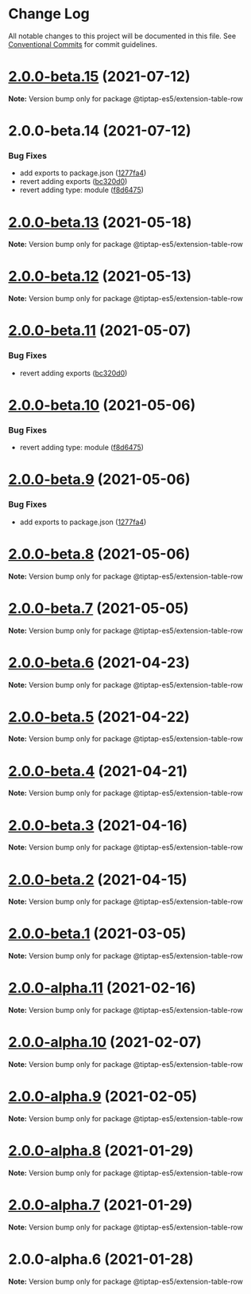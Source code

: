 # Change Log

All notable changes to this project will be documented in this file.
See [Conventional Commits](https://conventionalcommits.org) for commit guidelines.

# [2.0.0-beta.15](https://github.com/justame/tiptap/compare/@tiptap-es5/extension-table-row@2.0.0-beta.14...@tiptap-es5/extension-table-row@2.0.0-beta.15) (2021-07-12)

**Note:** Version bump only for package @tiptap-es5/extension-table-row





# 2.0.0-beta.14 (2021-07-12)


### Bug Fixes

* add exports to package.json ([1277fa4](https://github.com/justame/tiptap/commit/1277fa47151e9c039508cdb219bdd0ffe647f4ee))
* revert adding exports ([bc320d0](https://github.com/justame/tiptap/commit/bc320d0b4b80b0e37a7e47a56e0f6daec6e65d98))
* revert adding type: module ([f8d6475](https://github.com/justame/tiptap/commit/f8d6475e2151faea6f96baecdd6bd75880d50d2c))





# [2.0.0-beta.13](https://github.com/ueberdosis/tiptap/compare/@tiptap-es5/extension-table-row@2.0.0-beta.12...@tiptap-es5/extension-table-row@2.0.0-beta.13) (2021-05-18)

**Note:** Version bump only for package @tiptap-es5/extension-table-row

# [2.0.0-beta.12](https://github.com/ueberdosis/tiptap/compare/@tiptap-es5/extension-table-row@2.0.0-beta.11...@tiptap-es5/extension-table-row@2.0.0-beta.12) (2021-05-13)

**Note:** Version bump only for package @tiptap-es5/extension-table-row

# [2.0.0-beta.11](https://github.com/ueberdosis/tiptap/compare/@tiptap-es5/extension-table-row@2.0.0-beta.10...@tiptap-es5/extension-table-row@2.0.0-beta.11) (2021-05-07)

### Bug Fixes

- revert adding exports ([bc320d0](https://github.com/ueberdosis/tiptap/commit/bc320d0b4b80b0e37a7e47a56e0f6daec6e65d98))

# [2.0.0-beta.10](https://github.com/ueberdosis/tiptap/compare/@tiptap-es5/extension-table-row@2.0.0-beta.9...@tiptap-es5/extension-table-row@2.0.0-beta.10) (2021-05-06)

### Bug Fixes

- revert adding type: module ([f8d6475](https://github.com/ueberdosis/tiptap/commit/f8d6475e2151faea6f96baecdd6bd75880d50d2c))

# [2.0.0-beta.9](https://github.com/ueberdosis/tiptap/compare/@tiptap-es5/extension-table-row@2.0.0-beta.8...@tiptap-es5/extension-table-row@2.0.0-beta.9) (2021-05-06)

### Bug Fixes

- add exports to package.json ([1277fa4](https://github.com/ueberdosis/tiptap/commit/1277fa47151e9c039508cdb219bdd0ffe647f4ee))

# [2.0.0-beta.8](https://github.com/ueberdosis/tiptap/compare/@tiptap-es5/extension-table-row@2.0.0-beta.7...@tiptap-es5/extension-table-row@2.0.0-beta.8) (2021-05-06)

**Note:** Version bump only for package @tiptap-es5/extension-table-row

# [2.0.0-beta.7](https://github.com/ueberdosis/tiptap/compare/@tiptap-es5/extension-table-row@2.0.0-beta.6...@tiptap-es5/extension-table-row@2.0.0-beta.7) (2021-05-05)

**Note:** Version bump only for package @tiptap-es5/extension-table-row

# [2.0.0-beta.6](https://github.com/ueberdosis/tiptap/compare/@tiptap-es5/extension-table-row@2.0.0-beta.5...@tiptap-es5/extension-table-row@2.0.0-beta.6) (2021-04-23)

**Note:** Version bump only for package @tiptap-es5/extension-table-row

# [2.0.0-beta.5](https://github.com/ueberdosis/tiptap/compare/@tiptap-es5/extension-table-row@2.0.0-beta.4...@tiptap-es5/extension-table-row@2.0.0-beta.5) (2021-04-22)

**Note:** Version bump only for package @tiptap-es5/extension-table-row

# [2.0.0-beta.4](https://github.com/ueberdosis/tiptap/compare/@tiptap-es5/extension-table-row@2.0.0-beta.3...@tiptap-es5/extension-table-row@2.0.0-beta.4) (2021-04-21)

**Note:** Version bump only for package @tiptap-es5/extension-table-row

# [2.0.0-beta.3](https://github.com/ueberdosis/tiptap/compare/@tiptap-es5/extension-table-row@2.0.0-beta.2...@tiptap-es5/extension-table-row@2.0.0-beta.3) (2021-04-16)

**Note:** Version bump only for package @tiptap-es5/extension-table-row

# [2.0.0-beta.2](https://github.com/ueberdosis/tiptap/compare/@tiptap-es5/extension-table-row@2.0.0-beta.1...@tiptap-es5/extension-table-row@2.0.0-beta.2) (2021-04-15)

**Note:** Version bump only for package @tiptap-es5/extension-table-row

# [2.0.0-beta.1](https://github.com/ueberdosis/tiptap/compare/@tiptap-es5/extension-table-row@2.0.0-alpha.11...@tiptap-es5/extension-table-row@2.0.0-beta.1) (2021-03-05)

**Note:** Version bump only for package @tiptap-es5/extension-table-row

# [2.0.0-alpha.11](https://github.com/ueberdosis/tiptap/compare/@tiptap-es5/extension-table-row@2.0.0-alpha.10...@tiptap-es5/extension-table-row@2.0.0-alpha.11) (2021-02-16)

**Note:** Version bump only for package @tiptap-es5/extension-table-row

# [2.0.0-alpha.10](https://github.com/ueberdosis/tiptap/compare/@tiptap-es5/extension-table-row@2.0.0-alpha.9...@tiptap-es5/extension-table-row@2.0.0-alpha.10) (2021-02-07)

**Note:** Version bump only for package @tiptap-es5/extension-table-row

# [2.0.0-alpha.9](https://github.com/ueberdosis/tiptap/compare/@tiptap-es5/extension-table-row@2.0.0-alpha.8...@tiptap-es5/extension-table-row@2.0.0-alpha.9) (2021-02-05)

**Note:** Version bump only for package @tiptap-es5/extension-table-row

# [2.0.0-alpha.8](https://github.com/ueberdosis/tiptap/compare/@tiptap-es5/extension-table-row@2.0.0-alpha.7...@tiptap-es5/extension-table-row@2.0.0-alpha.8) (2021-01-29)

**Note:** Version bump only for package @tiptap-es5/extension-table-row

# [2.0.0-alpha.7](https://github.com/ueberdosis/tiptap/compare/@tiptap-es5/extension-table-row@2.0.0-alpha.6...@tiptap-es5/extension-table-row@2.0.0-alpha.7) (2021-01-29)

**Note:** Version bump only for package @tiptap-es5/extension-table-row

# 2.0.0-alpha.6 (2021-01-28)

**Note:** Version bump only for package @tiptap-es5/extension-table-row
